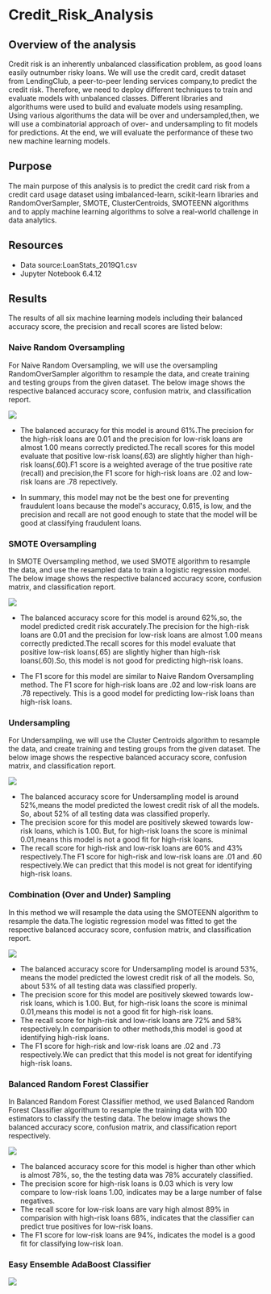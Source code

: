 # Credit_Risk_Analysis

## Overview of the analysis

Credit risk is an inherently unbalanced classification problem, as good loans easily outnumber risky loans. We will use the credit card, credit dataset from LendingClub, a peer-to-peer lending services company,to predict the credit risk. Therefore, we need to deploy different techniques to train and evaluate models with unbalanced classes. Different libraries and algorithums were used to build and evaluate models using resampling. Using various algorithums the data will be over and undersampled,then, we will use a combinatorial approach of over- and undersampling to fit models for predictions. At the end, we will evaluate the performance of these two new machine learning models.

## Purpose

The main purpose of this analysis is to predict the credit card risk from a credit card usage dataset using imbalanced-learn, scikit-learn libraries and RandomOverSampler, SMOTE, ClusterCentroids, SMOTEENN algorithms and to apply machine learning algorithms to solve a real-world challenge in data analytics.

## Resources

- Data source:LoanStats_2019Q1.csv
- Jupyter Notebook 6.4.12

## Results

The results of all six machine learning models including their balanced accuracy score, the precision and recall scores are listed below:

### Naive Random Oversampling

For Naive Random Oversampling, we will use the oversampling RandomOverSampler algorithm to resample the data, and create training and testing groups from the given dataset. The below image shows the respective balanced accuracy score, confusion matrix, and classification report.

![](https://github.com/akthersr/Credit_Risk_Analysis/blob/main/Resources/Naive.png)

- The balanced accuracy for this model is around 61%.The precision for the high-risk loans are 0.01 and the precision for low-risk loans are almost 1.00 means correctly predicted.The recall scores for this model evaluate that positive low-risk loans(.63) are slightly higher than high-risk loans(.60).F1 score is a weighted average of the true positive rate (recall) and precision,the F1 score for high-risk loans are .02 and low-risk loans are .78 repectively.

- In summary, this model may not be the best one for preventing fraudulent loans because the model's accuracy, 0.615, is low, and the precision and recall are not good enough to state that the model will be good at classifying fraudulent loans.

### SMOTE Oversampling

In SMOTE Oversampling method, we used SMOTE algorithm to resample the data, and use the resampled data to train a logistic regression model. The below image shows the respective balanced accuracy score, confusion matrix, and classification report.

![](https://github.com/akthersr/Credit_Risk_Analysis/blob/main/Resources/smote.png)

- The balanced accuracy score for this model is around 62%,so, the model predicted credit risk accurately.The precision for the high-risk loans are 0.01 and the precision for low-risk loans are almost 1.00 means correctly predicted.The recall scores for this model evaluate that positive low-risk loans(.65) are slightly higher than high-risk loans(.60).So, this model is not good for predicting high-risk loans.

- The F1 score for this model are similar to Naive Random Oversampling method. The F1 score for high-risk loans are .02 and low-risk loans are .78 repectively. This is a good model for predicting low-risk loans than high-risk loans.

### Undersampling

 For Undersampling, we will use the Cluster Centroids algorithm to resample the data, and create training and testing groups from the given dataset. The below image shows the respective balanced accuracy score, confusion matrix, and classification report.

![](https://github.com/akthersr/Credit_Risk_Analysis/blob/main/Resources/cluster.png)

- The balanced accuracy score for Undersampling model is around 52%,means the model predicted the lowest credit risk of all the models. So, about 52% of all testing data was classified properly.
- The precision score for this model are positively skewed towards low-risk loans, which is 1.00. But, for high-risk loans the score is minimal 0.01,means this model is not a good fit for high-risk loans.
- The recall score for high-risk and low-risk loans are 60% and 43% respectively.The F1 score for high-risk and low-risk loans are .01 and .60 respectively.We can predict that this model is not great for identifying high-risk loans.

### Combination (Over and Under) Sampling

In this method we will resample the data using the SMOTEENN algorithm to resample the data.The logistic regression model was fitted to get the respective balanced accuracy score, confusion matrix, and classification report.

![](https://github.com/akthersr/Credit_Risk_Analysis/blob/main/Resources/SMOTEENN.png)

- The balanced accuracy score for Undersampling model is around 53%, means the model predicted the lowest credit risk of all the models. So, about 53% of all testing data was classified properly.
- The precision score for this model are positively skewed towards low-risk loans, which is 1.00. But, for high-risk loans the score is minimal 0.01,means this model is not a good fit for high-risk loans.
- The recall score for high-risk and low-risk loans are 72% and 58% respectively.In comparision to other methods,this model is good at identifying high-risk loans.
- The F1 score for high-risk and low-risk loans are .02 and .73 respectively.We can predict that this model is not great for identifying high-risk loans.

### Balanced Random Forest Classifier

In Balanced Random Forest Classifier method, we used Balanced Random Forest Classifier algorithum to resample the training data with 100 estimators to classify the testing data. The below image shows the balanced accuracy score, confusion matrix, and classification report respectively.

![](https://github.com/akthersr/Credit_Risk_Analysis/blob/main/Resources/random%20forest.png)

- The balanced accuracy score for this model is higher than other which is almost 78%, so, the the testing data was 78% accurately classified.
- The precision score for high-risk loans is 0.03 which is very low compare to low-risk loans 1.00, indicates may be a large number of false negatives.
- The recall score for low-risk loans are vary high almost 89% in comparision with high-risk loans 68%, indicates that the classifier can predict true positives for low-risk loans.
- The F1 score for low-risk loans are 94%, indicates the model is a good fit for classifying low-risk loan.

### Easy Ensemble AdaBoost Classifier

![](https://github.com/akthersr/Credit_Risk_Analysis/blob/main/Resources/ADA.png)
